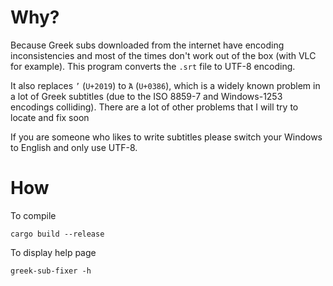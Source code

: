 # Why?
Because Greek subs downloaded from the internet have encoding inconsistencies and most of the times don't work out of the box (with VLC for example). This program converts the `.srt` file to UTF-8 encoding.

It also replaces `’` (`U+2019`) to `Ά` (`U+0386`), which is a widely known problem in a lot of Greek subtitles (due to the ISO 8859-7 and Windows-1253 encodings colliding). There are a lot of other problems that I will try to locate and fix soon

If you are someone who likes to write subtitles please switch your Windows to English and only use UTF-8.

# How

To compile
```shell
cargo build --release
```

To display help page
```
greek-sub-fixer -h
```

